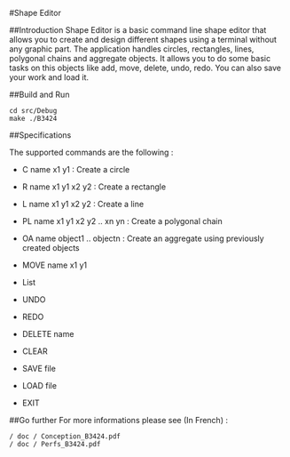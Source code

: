 #Shape Editor

##Introduction
Shape Editor is a basic command line shape editor that allows you to create and design different shapes using a terminal without any graphic part.
The application handles circles, rectangles, lines, polygonal chains and aggregate objects.
It allows you to do some basic tasks on this objects like add, move, delete, undo, redo.
You can also save your work and load it.


##Build and Run

	cd src/Debug
	make ./B3424


##Specifications 

The supported commands are the following : 

*	C name x1 y1	:	Create a circle

*	R name x1 y1 x2 y2	:	Create a rectangle

*	L name x1 y1 x2 y2	:	Create a line

*	PL name x1 y1 x2 y2 .. xn yn	: Create a polygonal chain

*	OA name object1 .. objectn	: Create an aggregate using previously created objects

*	MOVE name x1 y1

*	List

*	UNDO

*	REDO

*	DELETE name

*	CLEAR

*	SAVE file

*	LOAD file

*	EXIT


##Go further
For more informations please see (In French) :

	/ doc / Conception_B3424.pdf
	/ doc / Perfs_B3424.pdf

